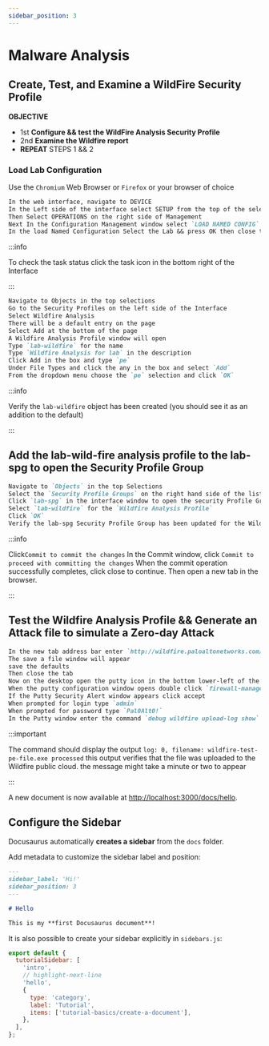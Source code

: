 ```yaml
---
sidebar_position: 3
---
```


# Malware Analysis

## Create, Test, and Examine a WildFire Security Profile

**OBJECTIVE**

- 1st **Configure && test the WildFire Analysis Security Profile**
- 2nd **Examine the Wildfire report**
- **REPEAT** STEPS 1 && 2

### Load Lab Configuration

Use the `Chromium` Web Browser or `Firefox` or your browser of choice 

```md title="CONFIGURATION SETUP"
In the web interface, navigate to DEVICE
In the Left side of the interface select SETUP from the top of the selections
Then Select OPERATIONS on the right side of Management
Next In the Configuration Management window select `LOAD NAMED CONFIG` SNAPSHOT
In the load Named Configuration Select the Lab && press OK then close the window
```
:::info

To check the task status click the task icon in the bottom right of the Interface

:::

```md title="Create Wildfire Analysis Profile"
Navigate to Objects in the top selections
Go to the Security Profiles on the left side of the Interface
Select Wildfire Analysis
There will be a default entry on the page
Select Add at the bottom of the page
A Wildfire Analysis Profile window will open
Type `lab-wildfire` for the name
Type `Wildfire Analysis for lab` in the description
Click Add in the box and type `pe`
Under File Types and click the any in the box and select `Add`
From the dropdown menu choose the `pe` selection and click `OK`
```

:::info

Verify the `lab-wildfire` object has been created (you should see it as an addition to the default)

:::


## Add the lab-wild-fire analysis profile to the lab-spg to open the Security Profile Group
```md title="Modify Security Profile Group"
Navigate to `Objects` in the top Selections
Select the `Security Profile Groups` on the right hand side of the list of options
Click `lab-spg` in the interface window to open the security Profile Group Interface
Select `lab-wildfire` for the `Wildfire Analysis Profile`
Click `OK`
Verify the lab-spg Security Profile Group has been updated for the Wildfire Analysis Profile to show lab-wildfire
```

:::info

Click`Commit to commit the changes` In the Commit window, click `Commit to proceed with committing the changes` When the commit operation successfully completes, click close to continue. Then open a new tab in the browser.

:::

## Test the Wildfire Analysis Profile && Generate an Attack file to simulate a Zero-day Attack
```md title="Test the Wildfire Analysis Profile"
In the new tab address bar enter `http://wildfire.paloaltonetworks.com/publicapi/test/pe` and press `enter`
The save a file window will appear
save the defaults 
Then close the tab
Now on the desktop open the putty icon in the bottom lower-left of the desktop
When the putty configuration window opens double click `firewall-management`
If the Putty Security Alert window appears click accept
When prompted for login type `admin`
When prompted for password type `Pal0Alt0!`
In the Putty window enter the command `debug wildfire upload-log show`
```

:::important

The command should display the output
`log: 0, filename: wildfire-test-pe-file.exe processed`
this output verifies that the file was uploaded to the Wildfire public cloud.
the message might take a minute or two to appear

:::













A new document is now available at [http://localhost:3000/docs/hello](http://localhost:3000/docs/hello).

## Configure the Sidebar

Docusaurus automatically **creates a sidebar** from the `docs` folder.

Add metadata to customize the sidebar label and position:

```md title="docs/hello.md" {1-4}
---
sidebar_label: 'Hi!'
sidebar_position: 3
---

# Hello

This is my **first Docusaurus document**!
```

It is also possible to create your sidebar explicitly in `sidebars.js`:

```js title="sidebars.js"
export default {
  tutorialSidebar: [
    'intro',
    // highlight-next-line
    'hello',
    {
      type: 'category',
      label: 'Tutorial',
      items: ['tutorial-basics/create-a-document'],
    },
  ],
};
```
